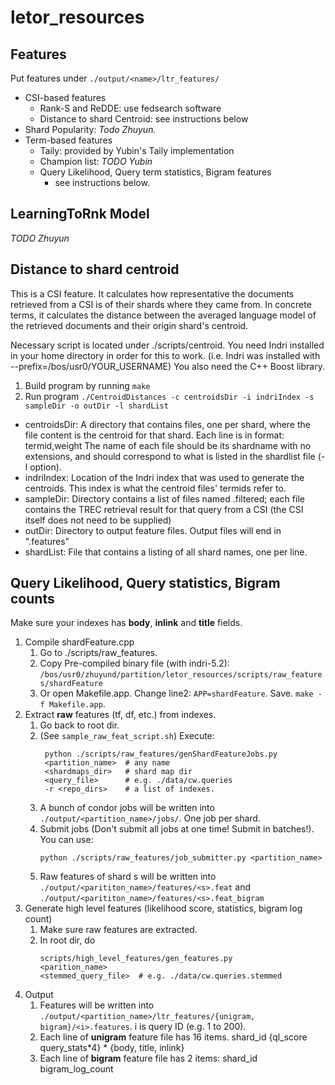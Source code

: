 # letor_resources

## Features
Put features under `./output/<name>/ltr_features/`
- CSI-based features
    - Rank-S and ReDDE: use fedsearch software
    - Distance to shard Centroid: see instructions below
- Shard Popularity: *Todo Zhuyun.*
- Term-based features
    - Taily: provided by Yubin's Taily implementation
    - Champion list: *TODO Yubin*
    - Query Likelihood, Query term statistics, Bigram features
        - see instructions below.
        
## LearningToRnk Model
*TODO Zhuyun*

## Distance to shard centroid
This is a CSI feature. It calculates how representative the documents
retrieved from a CSI is of their shards where they came from. In concrete
terms, it calculates the distance between the averaged language model of the
retrieved documents and their origin shard's centroid.

Necessary script is located under ./scripts/centroid. You need Indri installed
in your home directory in order for this to work. (i.e. Indri was installed
with --prefix=/bos/usr0/YOUR_USERNAME) You also need the C++ Boost library.

1. Build program by running `make`
2. Run program `./CentroidDistances -c centroidsDir -i indriIndex -s sampleDir -o outDir -l shardList`
  * centroidsDir: A directory that contains files, one per shard, where the
    file content is the centroid for that shard. Each line is in format: termid,weight
    The name of each file should be its shardname with no extensions, and
    should correspond to what is listed in the shardlist file (-l option).
  * indriIndex: Location of the Indri index that was used to generate the centroids. 
    This index is what the centroid files' termids refer to. 
  * sampleDir: Directory contains a list of files named <queryNum>.filtered; each file
    contains the TREC retrieval result for that query from a CSI (the CSI
    itself does not need to be supplied)
  * outDir: Directory to output feature files. Output files will end in ".features"
  * shardList: File that contains a listing of all shard names, one per line.

## Query Likelihood, Query statistics, Bigram counts
Make sure your indexes has **body**, **inlink** and **title** fields.
1. Compile shardFeature.cpp
    1. Go to ./scripts/raw_features.
    2. Copy Pre-compiled binary file (with indri-5.2): `/bos/usr0/zhuyund/partition/letor_resources/scripts/raw_features/shardFeature`
    3. Or open Makefile.app. Change line2: `APP=shardFeature`. Save. `make -f Makefile.app`. 
3. Extract **raw** features (tf, df, etc.) from indexes.
    1.  Go back to root dir.
    2.  (See `sample_raw_feat_script.sh`) Execute:
        ```
         python ./scripts/raw_features/genShardFeatureJobs.py
         <partition_name>  # any name
         <shardmaps_dir>   # shard map dir
         <query_file>      # e.g. ./data/cw.queries
         -r <repo_dirs>    # a list of indexes. 
        ``` 
    3.  A bunch of condor jobs will be written into `./output/<partition_name>/jobs/`.  One job per shard. 
    4.  Submit jobs (Don't submit all jobs at one time! Submit in batches!). You can use:
        ```
        python ./scripts/raw_features/job_submitter.py <partition_name>
        ```
    5. Raw features of shard s will be written into `./output/<parititon_name>/features/<s>.feat` and `./output/<parititon_name>/features/<s>.feat_bigram`
3.  Generate high level features (likelihood score, statistics, bigram log count)
    1. Make sure raw features are extracted.
    2. In root dir, do
       ```
       scripts/high_level_features/gen_features.py
       <parition_name>
       <stemmed_query_file>  # e.g. ./data/cw.queries.stemmed
       ```
4. Output
    1. Features will be written into `./output/<partition_name>/ltr_features/{unigram, bigram}/<i>.features`. i is query ID (e.g. 1 to 200). 
    1. Each line of **unigram** feature file has 16 items. shard_id {ql_score query_stats*4} * {body, title, inlink}
    2. Each line of **bigram** feature file has 2 items: shard_id bigram_log_count
